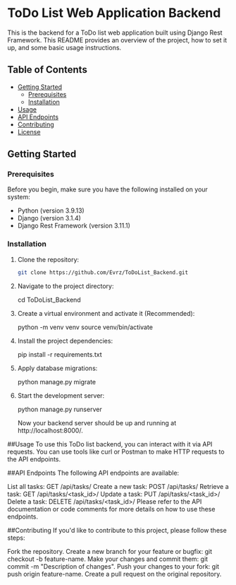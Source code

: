 
# ToDo List Web Application Backend

This is the backend for a ToDo list web application built using Django Rest Framework. This README provides an overview of the project, how to set it up, and some basic usage instructions.

## Table of Contents

- [Getting Started](#getting-started)
  - [Prerequisites](#prerequisites)
  - [Installation](#installation)
- [Usage](#usage)
- [API Endpoints](#api-endpoints)
- [Contributing](#contributing)
- [License](#license)

## Getting Started

### Prerequisites

Before you begin, make sure you have the following installed on your system:

- Python (version 3.9.13)
- Django (version 3.1.4)
- Django Rest Framework (version 3.11.1)

### Installation

1. Clone the repository:

   ```bash
   git clone https://github.com/Evrz/ToDoList_Backend.git
2. Navigate to the project directory:

   cd ToDoList_Backend
3. Create a virtual environment and activate it (Recommended):

   python -m venv venv
   source venv/bin/activate
4. Install the project dependencies:

   pip install -r requirements.txt
5. Apply database migrations:

   python manage.py migrate
6. Start the development server:

   python manage.py runserver

   Now your backend server should be up and running at http://localhost:8000/.

##Usage
To use this ToDo list backend, you can interact with it via API requests. You can use tools like curl or Postman to make HTTP requests to the API endpoints.

##API Endpoints
The following API endpoints are available:

List all tasks: GET /api/tasks/
Create a new task: POST /api/tasks/
Retrieve a task: GET /api/tasks/<task_id>/
Update a task: PUT /api/tasks/<task_id>/
Delete a task: DELETE /api/tasks/<task_id>/
Please refer to the API documentation or code comments for more details on how to use these endpoints.

##Contributing
If you'd like to contribute to this project, please follow these steps:

Fork the repository.
Create a new branch for your feature or bugfix: git checkout -b feature-name.
Make your changes and commit them: git commit -m "Description of changes".
Push your changes to your fork: git push origin feature-name.
Create a pull request on the original repository.



